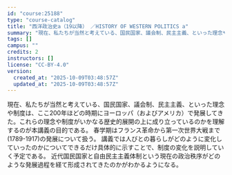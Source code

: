 ```yaml
---
id: "course:25188"
type: "course-catalog"
title: "西洋政治史a（19以降） ／HISTORY OF WESTERN POLITICS a"
summary: "現在、私たちが当然と考えている、国民国家、議会制、民主主義、といった理念や制度は、ここ200年ほどの時期にヨーロッパ（およびアメリカ）で発展してきた。これらの理念や制度がいかなる歴史的展開の上に成り立っているのかを理解するのが本講義の目的で…"
tags: []
campus: ""
credits: 2
instructors: []
license: "CC-BY-4.0"
version:
  created_at: "2025-10-09T03:48:57Z"
  updated_at: "2025-10-09T03:48:57Z"
---
```

現在、私たちが当然と考えている、国民国家、議会制、民主主義、といった理念や制度は、ここ200年ほどの時期にヨーロッパ（およびアメリカ）で発展してきた。これらの理念や制度がいかなる歴史的展開の上に成り立っているのかを理解するのが本講義の目的である。 春学期はフランス革命から第一次世界大戦まで(1789-1917)の発展について扱う。 講義では人びとの暮らしがどのように変化していったのかについてできるだけ具体的に示すことで、制度の変化を説明していく予定である。 近代国民国家と自由民主主義体制という現在の政治秩序がどのような発展過程を経て形成されてきたのかがわかるようになる。
